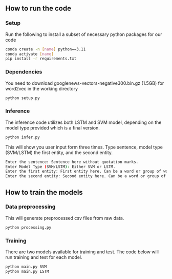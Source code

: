 ## How to run the code

### Setup
Run the following to install a subset of necessary python packages for our code
```sh
conda create -n [name] python==3.11
conda activate [name]
pip install -r requirements.txt
```

### Dependencies
You need to download googlenews-vectors-negative300.bin.gz (1.5GB) for word2vec in the working directory
```sh
python setup.py
```

### Inference
The inference code utilizes both LSTM and SVM model, depending on the model type provided which is a final version.
```sh
python infer.py
```
This will show you user input form three times.
Type sentence, model type (SVM/LSTM) the first entity, and the second entity.
```sh
Enter the sentence: Sentence here without quotation marks.
Enter Model Type (SVM/LSTM): Either SVM or LSTM.
Enter the first entity: First entity here. Can be a word or group of words
Enter the second entity: Second entity here. Can be a word or group of words
```

## How to train the models

### Data preprocessing
This will generate preprocessed csv files from raw data.
```sh
python processing.py
```

### Training
There are two models available for training and test. 
The code below will run training and test for each model.
```sh
python main.py SVM
python main.py LSTM
```